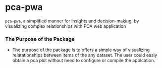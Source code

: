 # pca-pwa
`pca-pwa`, a simplified manner for insights and decision-making, by visualizing complex relationships with PCA web application

### The Purpose of the Package
- The purpose of the package is to offers a simple way of visualizing relatationships between items of the any dataset. 
The user could easly obtain a pca plot without need to configure or compile the applcation.

